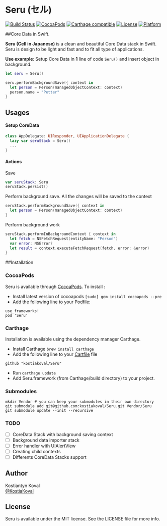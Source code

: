 Seru (セル) 
=====
[![Build Status](https://travis-ci.org/kostiakoval/Seru.svg?branch=develop)](https://travis-ci.org/kostiakoval/Seru) 
[![CocoaPods](https://img.shields.io/cocoapods/v/Seru.svg)]()
[![Carthage compatible](https://img.shields.io/badge/Carthage-compatible-4BC51D.svg?style=flat)](https://github.com/Carthage/Carthage)
[![License](https://img.shields.io/cocoapods/l/Seru.svg?style=flat)](http://cocoadocs.org/docsets/Seru)
[![Platform](https://img.shields.io/cocoapods/p/Seru.svg?style=flat)](http://cocoadocs.org/docsets/Seru)

##Core Data in Swift.

**Seru (Cell in Japanese)** is a clean and beautiful Core Data stack in Swift.  
Seru is design to be light and fast and to fit all type of applications.  

**Use example**: Setup Core Data in **1** line of code `Seru()` 
and insert object in background.

```swift
let seru = Seru()

seru.performBackgroundSave({ context in
  let person = Person(managedObjectContext: context)
  person.name = "Petter"
}
``` 
 
## Usages

#### Setup CoreData

```swift
class AppDelegate: UIResponder, UIApplicationDelegate {            
  lazy var seruStack = Seru()
  ...
}
```

#### Actions 

Save
```swift
var seruStack: Seru
seruStack.persist()
```

Perform background save.
All the changes will be saved to the context
```swift
seruStack.performBackgroundSave({ context in
  let person = Person(managedObjectContext: context)
}
```

Perform background work
```swift
seruStack.performInBackgroundContext { context in
  let fetch = NSFetchRequest(entityName: "Person")
  var error: NSError?
  let result = context.executeFetchRequest(fetch, error: &error)
}
```



##Installation

### CocoaPods
Seru is available through [CocoaPods](http://cocoapods.org). To install :

 - Install latest version of cocoapods `[sudo] gem install cocoapods --pre`
 - Add the following line to your Podfile:
 
```
use_frameworks!
pod 'Seru'
```

### Carthage
Installation is available using the dependency manager Carthage.

 - Install Carthage `brew install carthage`
 - Add the following line to your [Cartfile](https://github.com/Carthage/Carthage/blob/master/Documentation/Artifacts.md#cartfile) file

```
github "kostiakoval/Seru"
```
-  Run `carthage update`
-  Add Seru.framework (from Carthage/build directory) to your project.

### Submodules

```
mkdir Vendor # you can keep your submodules in their own directory
git submodule add git@github.com:kostiakoval/Seru.git Vendor/Seru
git submodule update --init --recursive
```

### TODO
- [ ] CoreData Stack with background saving context
- [ ] Background data importer stack
- [ ] Error handler with UIAlertView
- [ ] Creating child contexts
- [ ] Differents CoreData Stacks support

## Author

Kostiantyn Koval  
[@KostiaKoval](https://twitter.com/KostiaKoval)

## License

Seru is available under the MIT license. See the LICENSE file for more info.


